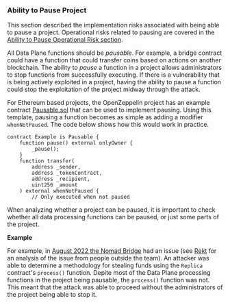 ### Ability to Pause Project
This section described the implementation risks associated with being able to pause a project. 
Operational risks related to pausing are covered in the [Ability to Pause Operational Risk section](../40operation/ability-pause.md).

All Data Plane functions should be *pausable*. For example, a bridge contract could 
have a function that could transfer coins based on actions on another blockchain. 
The ability to *pause* a function in a 
project allows administrators to stop functions from successfully 
executing. If there is a vulnerability that is being actively 
exploited in a project, having the ability to pause a function 
could stop the exploitation of the project midway through the 
attack.

For Ethereum based projects, the OpenZeppelin project has an example 
 contract [Pausable.sol](https://github.com/OpenZeppelin/openzeppelin-contracts/blob/master/contracts/security/Pausable.sol)
that can be used to implement pausing. Using this template, 
pausing a function becomes as simple as adding a modifier `whenNotPaused`. 
The code below shows how this would work in practice.

```solidity
contract Example is Pausable {
    function pause() external onlyOwner {
        _pause();
    }
    function transfer(
        address _sender,
        address _tokenContract,
        address _recipient,
        uint256 _amount
    ) external whenNotPaused {
        // Only executed when not paused
```

When analyzing whether a project can be paused, it is important
to check whether all data processing functions can be paused, or
just some parts of the project. 


**Example**

For example, in [August 2022 the Nomad Bridge](https://medium.com/nomad-xyz-blog/nomad-bridge-hack-root-cause-analysis-875ad2e5aacd) had an issue (see [Rekt](https://rekt.news/nomad-rekt/) for an analysis of the issue from 
people outside the team). An attacker was able to determine a methodology for stealing funds using the `Replica` 
contract's `process()` function. Depite most of the Data Plane processing functions 
in the project being pausable, the `process()` function was not. This meant that the 
attack was able to proceed without the administrators of the project being able to stop it. 



